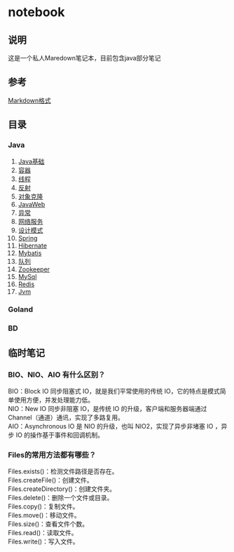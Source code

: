# notebook

## 说明

这是一个私人Maredown笔记本，目前包含java部分笔记

## 参考

[Markdown格式](/interview/markdown.md)

## 目录

### Java

1. [Java基础](/interview/javaBase.md)
2. [容器](/interview/collection.md)
3. [线程](/interview/thread.md)
4. [反射](/interview/reflection.md)
5. [对象克隆](/interview/cloneable.md)
6. [JavaWeb](/interview/javaWeb.md)
7. [异常](/interview/exception.md)
8. [网络服务](/interview/netWork.md)
9. [设计模式](/interview/designpattern.md)
10. [Spring](/interview/spring.md)
11. [Hibernate](/interview/hibernate.md)
12. [Mybatis](/interview/mybatis.md)
13. [队列](/interview/mq.md)
14. [Zookeeper](/interview/zookeeper.md)
15. [MySql](/interview/mySql.md)
16. [Redis](/interview/redis.md)
17. [Jvm](/interview/jvm.md)

### Goland

### BD

## 临时笔记

### BIO、NIO、AIO 有什么区别？

BIO：Block IO 同步阻塞式 IO，就是我们平常使用的传统 IO，它的特点是模式简单使用方便，并发处理能力低。  
NIO：New IO 同步非阻塞 IO，是传统 IO 的升级，客户端和服务器端通过 Channel（通道）通讯，实现了多路复用。  
AIO：Asynchronous IO 是 NIO 的升级，也叫 NIO2，实现了异步非堵塞 IO ，异步 IO 的操作基于事件和回调机制。  

### Files的常用方法都有哪些？

Files.exists()：检测文件路径是否存在。  
Files.createFile()：创建文件。  
Files.createDirectory()：创建文件夹。  
Files.delete()：删除一个文件或目录。  
Files.copy()：复制文件。  
Files.move()：移动文件。  
Files.size()：查看文件个数。  
Files.read()：读取文件。  
Files.write()：写入文件。  

